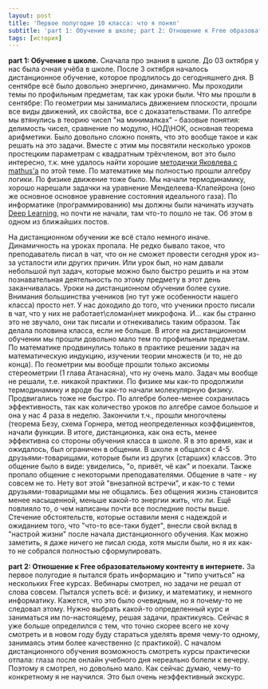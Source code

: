 ```yaml
---
layout: post
title: 'Первое полугодие 10 класса: что я понял'
subtitle: 'part 1: Обучение в школе; part 2: Отношение к Free образовательному контенту в интернете'
tags: [история]
---
```


**part 1: Обучение в школе.**
Сначала про знания в школе. До 03 октября у нас была очная учёба в школе. После 3 октября началось дистанционное обучение, которое продлилось до сегодняшнего дня. В сентябре всё было довольно энергично, динамично. Мы проходили темы по профильным предметам, так как уроки были. Что мы прошли в сентябре:
По геометрии мы занимались движением плоскости, прошли все виды движений, их свойства, все с доказательствами. По алгебре мы втянулись в теорию чисел "на минималках" - базовые понятия: делимость чисел, сравнение по модулю, НОД\НОК, основная теорема арифметики. Было довольно сложно понять, что это вообще такое и как решать на это задачи. Вместе с этим мы посвятили несколько уроков простецким параметрам с квадратным трёхчленом, вот это было интересно, т.к. мне удалось найти хорошие [методички Яковлева с mathus'a](https://mathus.ru/math/parameter-quad2.pdf) по этой теме. По математике мы полностью прошли алгебру логики. По физике движение тоже было. Мы начали термодинамику, хорошо нарешали задачки на уравнение Менделеева-Клапейрона (оно же основное основное уравнение состояния идеального газа). По информатике (программированию) мы должны были начинать изучать [Deep Learning](https://dlschool.org), но почти не начали, там что-то пошло не так. Об этом в одном из ближайших постов.

На дистанционном обучении же всё стало немного иначе. Динамичность на уроках пропала. Не редко бывало такое, что преподаватель писал в чат, что он не сможет провести сегодня урок из-за усталости или других причин. Или урок был, но нам давали небольшой пул задач, которые можно было быстро решить и на этом познавательная деятельность по этому предмету в этот день заканчивалась. Уроки на дистанционном обучении более сухие. Внимания большинства учеников (но тут уже особенности нашего класса) просто нет. У нас доходило до того, что ученики просто писали в чат, что у них не работает\сломан\нет микрофона. И... как бы странно это не звучало, они так писали и отнекивались таким образом. Так делала половина класса, если не больше.
В итоге на дистанционном обучении мы прошли довольно мало тем по профильным предметам. По математике продвинулись только в практике решении задач на математическую индукцию, изучении теории множеств (и то, не до конца). По геометрии мы вообще прошли только аксиомы стереометрии (1 глава Атанасяна), что ну очень мало. Задач мы вообще не решали, т.е. никакой практики. По физике мы как-то продолжили термодинамику и вроде бы как-то начали молекулярную физику. Продвигались тоже не быстро. По алгебре более-менее сохранилась эффективность, так как количество уроков по алгебре самое большое и она у нас 4 раза в неделю. Закончили т.ч., прошли многочлены (теорема Безу, схема Горнера, метод неопределенных коэффициентов, начали функции.
В итоге, дистанционка, как она есть, менее эффективна со стороны обучения класса в школе.
Я в это время, как и ожидалось, был ограничен в общении. В школе я общался с 4-5 друзьями-товарищами, которые были из других (старших) классов. Это общение было в виде: увиделись, "о, привёт, чё как" и поехали. Также пропало общение с некоторыми преподавателями. Общение в чате - ну совсем не то. Нету вот этой "внезапной встречи", и как-то с теми друзьями-товарищами мы не общались. Без общения жизнь становится менее насыщенной, меньше какой-то энергии жить, что ли. Ещё повлияло то, о чем написаны почти все последние посты выше. Стечение обстоятельств, которые оставили меня с надеждой и ожиданием того, что "что-то все-таки будет", внесли свой вклад в "настрой жизни" после начала дистанционного обучения. Как можно заметить, я даже ничего не писал сюда, хотя мысли были, но я их как-то не собрался полностью сформулировать.

**part 2: Отношение к Free образовательному контенту в интернете.**
За первое полугодие я пытался брать информацию и "типо учиться" на нескольких Free курсах. Вебинары смотрел, но задачи не решал от слова совсем. Пытался успеть всё: и физику, и математику, и немного информатику. Кажется, что это было очевидным, но я почему-то не следовал этому. Нужно выбрать какой-то определенный курс и заниматься им по-настоящему, решая задачи, практикуясь. Сейчас я уже больше определился с тем, что точно скорее всего не хочу смотреть и в новом году буду стараться уделять время чему-то одному, занимаясь этим более качественно (с практикой). С началом дистанционного обучения возможность смотреть курсы практически отпала: глаза после онлайн учебного дня нереально болели к вечеру. Поэтому я смотрел, но довольно мало. Как сейчас думаю, чему-то конкретному я не научился. Это был очень неэффективный экскурс.
